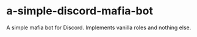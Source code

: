 # a-simple-discord-mafia-bot
A simple mafia bot for Discord. Implements vanilla roles and nothing else. 
